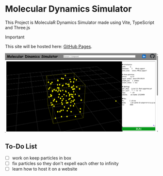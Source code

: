 # Molecular Dynamics Simulator

This Project is MoleculaR Dynamics Simulator made using Vite, TypeScript and Three.js

> [!IMPORTANT]
> This site will be hosted here: [GitHub Pages](https://pages.github.com/).


![plot](./src/images/example.png)


## To-Do List
- [ ] work on keep particles in box 
- [ ] fix particles so they don't expell each other to infinity
- [ ] learn how to host it on a website